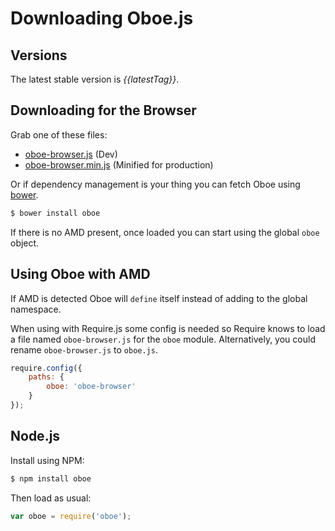 # Downloading Oboe.js

Versions
--------

The latest stable version is *{{latestTag}}*.

Downloading for the Browser
---------------------------

Grab one of these files:
 
 * [oboe-browser.js]({{releasedJs}}/oboe-browser.js) (Dev)
 * [oboe-browser.min.js]({{releasedJs}}/oboe-browser.min.js) (Minified for production) 
 
Or if dependency management is your thing you can fetch Oboe using [bower](http://bower.io/).

``` bash
$ bower install oboe
```

If there is no AMD present, once loaded you can start using the global `oboe` object.

Using Oboe with AMD
---------------

If AMD is detected Oboe will `define` itself instead of adding to the 
global namespace.

When using with Require.js some config is needed so Require knows to load a file
named `oboe-browser.js` for the `oboe` module. Alternatively, you could rename
`oboe-browser.js` to `oboe.js`.

``` javascript
require.config({
    paths: {
        oboe: 'oboe-browser'
    }
});
```

Node.js
-------

Install using NPM:

``` bash
$ npm install oboe
```

Then load as usual:

``` javascript
var oboe = require('oboe');
```
